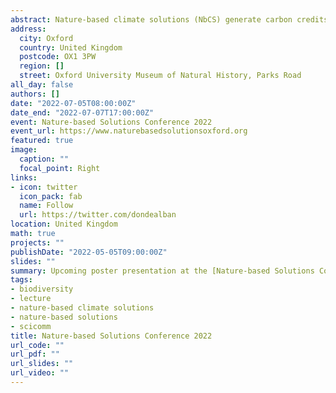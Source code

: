 ```yaml
---
abstract: Nature-based climate solutions (NbCS) generate carbon credits through forest protection to reduce carbon emissions, or afforestation/reforestation to capture atmospheric carbon dioxide. NbCS can potentially unlock 2 billion tons of carbon credits per year across the global tropics, which businesses can purchase to offset their carbon footprint and meet climate goals. Remote sensing technology provides a unique opportunity to transparently estimate aboveground carbon in tropical forests at multiple spatiotemporal scales and increase investor’ confidence in NbCS. However, there is little consensus on the remote sensing data and models used to accurately estimate aboveground forest carbon. To fill this knowledge gap, we conducted a quantitative review of remote sensing datatypes (optical, radar, lidar) and models (regression, machine-learning) that best predicted aboveground carbon in tropical forests. We compared the coefficient of determination (R2) results from 95 studies (501 field sites) across the tropics. We found that combining optical and lidar datatypes and machine-learning models best predicted aboveground forest carbon. However, only 36 studies (151 field sites) conducted validation of their products. Forest plot sizes used for field calibration and assessment also did not affect R2 values. Our findings provide insights for transparent and robust assessments of carbon projects for effective climate change mitigation. 
address:
  city: Oxford
  country: United Kingdom
  postcode: OX1 3PW
  region: []
  street: Oxford University Museum of Natural History, Parks Road
all_day: false
authors: []
date: "2022-07-05T08:00:00Z"
date_end: "2022-07-07T17:00:00Z"
event: Nature-based Solutions Conference 2022 
event_url: https://www.naturebasedsolutionsoxford.org
featured: true
image:
  caption: ""
  focal_point: Right
links:
- icon: twitter
  icon_pack: fab
  name: Follow
  url: https://twitter.com/dondealban
location: United Kingdom
math: true
projects: ""
publishDate: "2022-05-05T09:00:00Z"
slides: ""
summary: Upcoming poster presentation at the [Nature-based Solutions Conference 2022](https://www.naturebasedsolutionsoxford.org). Watch this space.
tags:
- biodiversity
- lecture
- nature-based climate solutions
- nature-based solutions
- scicomm
title: Nature-based Solutions Conference 2022  
url_code: ""
url_pdf: ""
url_slides: ""
url_video: ""
---
```

